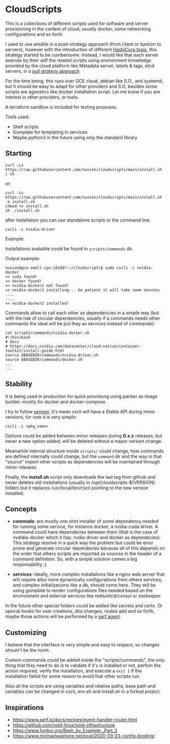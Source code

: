 # CloudScripts

This is a collections of different scripts used for software and server provisioning in the context of cloud, usually docker, some networking configurations and so forth. 

I used to use ansible in a push strategy approach (from client or bastion to servers), however with the introduction of different [HashiCorp tools](https://terraform.io/), this strategy started to be cumbersome. Instead, I would like that each server execute by their self the related scripts using environment knowledge provided by the cloud platform like Metadata server, labels & tags, etcd servers, in a [pull strategy approach](https://www.michaelwashere.net/post/2020-03-23-config-binding/).

For the time being, this runs over GCE cloud, debian like S.O., and systemd, but it should be easy to adapt for other providers and S.O, besides some scripts are agnostics like docker installation script. Let me know if you are interest in other providers, or tools. 

A terraform sandbox is included for testing purposes. 

Tools used:
- Shell scripts
- Gomplate for templating in services
- Maybe python3 in the future using only the standard library

## Starting

```
curl -Ls https://raw.githubusercontent.com/nuxion/cloudscripts/main/install.sh | sh
```
or:

```
curl -Ls https://raw.githubusercontent.com/nuxion/cloudscripts/main/install.sh -o install.sh
chmod +x install.sh
sh ./install.sh
```

after installation you can use standalone scripts or the command line:
```
cscli -i nvidia-driver
```
Example:


Installations avalaible could be found in `scripts/commands` dir. 

Output example:
```
nuxion@gce-small-cpu-j0z8dr:~/cloudscripts$ sudo cscli -i nvidia-docker
=> cuda found!
=> docker found!
=> nvidia-docker2 not found!
=> nvidia-docker2 installing... be patient it will take some minutes
....
....
=> nvidia-docker2 installed!
```
Commands allow to call each other as dependencies in a simple way (but with the risk of circular dependencies, usually if a commands needs other commands the ideal will be put they as services instead of commands):

```
cat scripts/commands/nvidia-docker.sh
#!/bin/bash
# docs
# https://docs.nvidia.com/datacenter/cloud-native/container-toolkit/install-guide.html
source $BASEDIR/commands/nvidia-driver.sh
source $BASEDIR/commands/docker.sh
...
...
```

## Stability

It is being used in production for quick provisiong using packer as image builder: mostly for docker and docker-compose. 

I try to follow [semver](https://semver.org/), it's mean cscli will have a Stable API during minor versions, for now it is very simple:

```
cscli -i <pkg_name>
```

Options could be added between minor releases during **0.x.z** releases, but never a new option added, will be deleted without a mayor version change. 

Meanwhile internal structure inside `scripts/` could change, how commands are defined internally could change, but the `command` dir and the way in that "source" import other scripts as dependencies will be maintained through minor releases. 

Finally, the **install.sh** script only downloads the last tag from github and never deletes old installations (usually in /opt/cloudscripts-${VERSION} folder) but it replaces /usr/local/bin/cscli pointing to the new version installed. 

## Concepts

- **commads**: are mostly one shot installer of some dependency needed for running some service, for instance docker, a nvidia-cuda driver. A command could have dependecies between them (that is the case of nvdidia-docker which it has: nvdia-driver and docker as dependecies). This strategy resolve in a quick way the problem but could be error prone and generate circular dependecies because all of this depends on the order that others scripts are imported as sources in the header of a command definition. So, with a simple solution comes a big responsability ;) 

- **services**: ideally, more complex installations like a nginx web server that will require allso more dynamically configurations from others services, and complex initializacions like a db, should come here. They will be using gomplate to render configurations files needed based on the environment and external services like redis/etcd/consul or zookeeper. 

In the future other special folders could be added like secrets and certs. Or special hooks for user creations, dns changes, routes add and so forth, maybe those actions will be performed by a [serf agent](https://www.serf.io). 

## Customizing

I believe that the interface is very simple and easy to respect, so changes shouln't be the norm . 

Custom commands could be added inside the "scripts/commands", the only thing that they need to do is to validate if it's is installed or not, perfom the action required, verify the installation, and execute a `exit 1` if the installation failed for some reason to avoid that other scripts run.

Also all the scripts are using variables and relative paths, base path and variables can be changed in cscli, env.sh and install.sh in a forked project. 


## Inspirations
- https://www.serf.io/docs/recipes/event-handler-router.html
- https://github.com/void-linux/void-infrastructure
- https://www.funtoo.org/Bash_by_Example,_Part_3
- https://www.michaelwashere.net/post/2020-03-23-config-binding/
 




